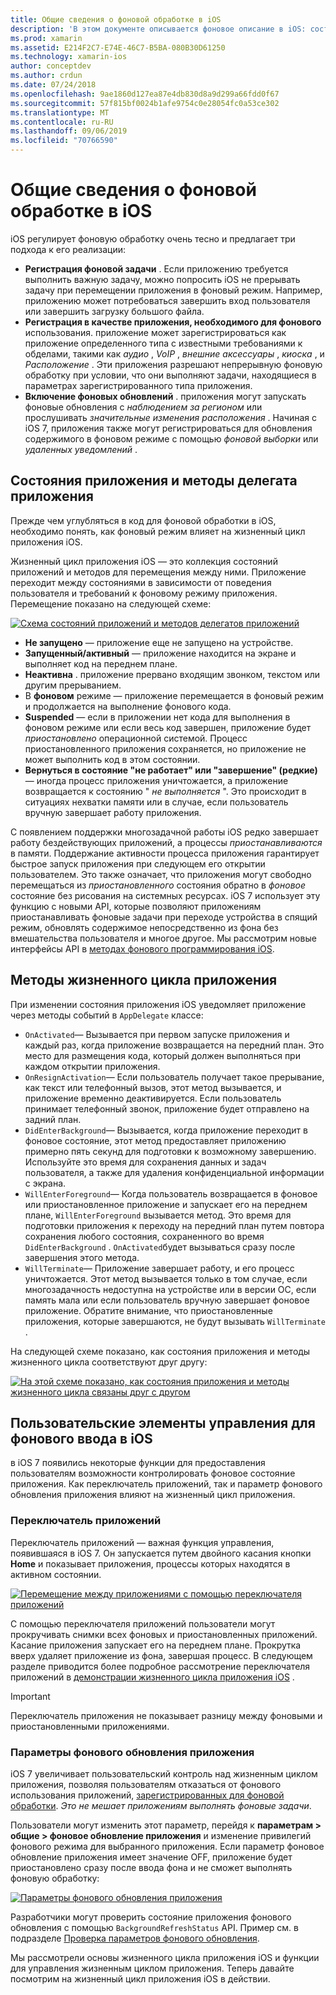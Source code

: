```yaml
---
title: Общие сведения о фоновой обработке в iOS
description: 'В этом документе описывается фоновое описание в iOS: состояния приложений, методы жизненного цикла приложений и фоновое обновление приложения.'
ms.prod: xamarin
ms.assetid: E214F2C7-E74E-46C7-B5BA-080B30D61250
ms.technology: xamarin-ios
author: conceptdev
ms.author: crdun
ms.date: 07/24/2018
ms.openlocfilehash: 9ae1860d127ea87e4db830d8a9d299a66fdd0f67
ms.sourcegitcommit: 57f815bf0024b1afe9754c0e28054fc0a53ce302
ms.translationtype: MT
ms.contentlocale: ru-RU
ms.lasthandoff: 09/06/2019
ms.locfileid: "70766590"
---
```

# <a name="introduction-to-backgrounding-in-ios"></a>Общие сведения о фоновой обработке в iOS

iOS регулирует фоновую обработку очень тесно и предлагает три подхода к его реализации:

- **Регистрация фоновой задачи** . Если приложению требуется выполнить важную задачу, можно попросить iOS не прерывать задачу при перемещении приложения в фоновый режим. Например, приложению может потребоваться завершить вход пользователя или завершить загрузку большого файла.
- **Регистрация в качестве приложения, необходимого для фонового** использования. приложение может зарегистрироваться как приложение определенного типа с известными требованиями к обделами, такими как *аудио* , *VoIP* , *внешние аксессуары* , *киоска* , и *Расположение* . Эти приложения разрешают непрерывную фоновую обработку при условии, что они выполняют задачи, находящиеся в параметрах зарегистрированного типа приложения.
- **Включение фоновых обновлений** . приложения могут запускать фоновые обновления с *наблюдением за регионом* или прослушивать *значительные изменения расположения* . Начиная с iOS 7, приложения также могут регистрироваться для обновления содержимого в фоновом режиме с помощью *фоновой выборки* или *удаленных уведомлений* .

## <a name="application-states-and-application-delegate-methods"></a>Состояния приложения и методы делегата приложения

Прежде чем углубляться в код для фоновой обработки в iOS, необходимо понять, как фоновый режим влияет на жизненный цикл приложения iOS.

Жизненный цикл приложения iOS — это коллекция состояний приложений и методов для перемещения между ними. Приложение переходит между состояниями в зависимости от поведения пользователя и требований к фоновому режиму приложения. Перемещение показано на следующей схеме:

 [![](introduction-to-backgrounding-in-ios-images/applicationlifecycle-.png "Схема состояний приложений и методов делегатов приложений")](introduction-to-backgrounding-in-ios-images/applicationlifecycle-.png#lightbox)

- **Не запущено** — приложение еще не запущено на устройстве.
- **Запущенный/активный** — приложение находится на экране и выполняет код на переднем плане.
- **Неактивна** . приложение прервано входящим звонком, текстом или другим прерыванием.
- В **фоновом** режиме — приложение перемещается в фоновый режим и продолжается на выполнение фонового кода.
- **Suspended** — если в приложении нет кода для выполнения в фоновом режиме или если весь код завершен, приложение будет *приостановлено* операционной системой. Процесс приостановленного приложения сохраняется, но приложение не может выполнить код в этом состоянии.
- **Вернуться в состояние "не работает" или "завершение" (редкие)** — иногда процесс приложения уничтожается, а приложение возвращается к состоянию " *не выполняется* ". Это происходит в ситуациях нехватки памяти или в случае, если пользователь вручную завершает работу приложения.

С появлением поддержки многозадачной работы iOS редко завершает работу бездействующих приложений, а процессы *приостанавливаются* в памяти. Поддержание активности процесса приложения гарантирует быстрое запуск приложения при следующем его открытии пользователем. Это также означает, что приложения могут свободно перемещаться из *приостановленного* состояния обратно в *фоновое* состояние без рисования на системных ресурсах. iOS 7 использует эту функцию с новыми API, которые позволяют приложениям приостанавливать фоновые задачи при переходе устройства в спящий режим, обновлять содержимое непосредственно из фона без вмешательства пользователя и многое другое. Мы рассмотрим новые интерфейсы API в [методах фонового программирования iOS](~/ios/app-fundamentals/backgrounding/ios-backgrounding-techniques/index.md).

## <a name="application-lifecycle-methods"></a>Методы жизненного цикла приложения

При изменении состояния приложения iOS уведомляет приложение через методы событий в `AppDelegate` классе:

- `OnActivated`— Вызывается при первом запуске приложения и каждый раз, когда приложение возвращается на передний план. Это место для размещения кода, который должен выполняться при каждом открытии приложения.
- `OnResignActivation`— Если пользователь получает такое прерывание, как текст или телефонный вызов, этот метод вызывается, и приложение временно деактивируется. Если пользователь принимает телефонный звонок, приложение будет отправлено на задний план.
- `DidEnterBackground`— Вызывается, когда приложение переходит в фоновое состояние, этот метод предоставляет приложению примерно пять секунд для подготовки к возможному завершению. Используйте это время для сохранения данных и задач пользователя, а также для удаления конфиденциальной информации с экрана.
- `WillEnterForeground`— Когда пользователь возвращается в фоновое или приостановленное приложение и запускает его на переднем плане, `WillEnterForeground` вызывается метод. Это время для подготовки приложения к переходу на передний план путем повтора сохранения любого состояния, сохраненного во время `DidEnterBackground` .  `OnActivated`будет вызываться сразу после завершения этого метода.
- `WillTerminate`— Приложение завершает работу, и его процесс уничтожается. Этот метод вызывается только в том случае, если многозадачность недоступна на устройстве или в версии ОС, если память мала или если пользователь вручную завершает фоновое приложение. Обратите внимание, что приостановленные приложения, которые завершаются, не будут вызывать `WillTerminate` .

На следующей схеме показано, как состояния приложения и методы жизненного цикла соответствуют друг другу:

 [![](introduction-to-backgrounding-in-ios-images/image2.png "На этой схеме показано, как состояния приложения и методы жизненного цикла связаны друг с другом")](introduction-to-backgrounding-in-ios-images/image2.png#lightbox)

## <a name="user-controls-for-backgrounding-in-ios"></a>Пользовательские элементы управления для фонового ввода в iOS

в iOS 7 появились некоторые функции для предоставления пользователям возможности контролировать фоновое состояние приложения. Как переключатель приложений, так и параметр фонового обновления приложения влияют на жизненный цикл приложения.

### <a name="app-switcher"></a>Переключатель приложений

Переключатель приложений — важная функция управления, появившаяся в iOS 7. Он запускается путем двойного касания кнопки **Home** и показывает приложения, процессы которых находятся в активном состоянии.

 [![](introduction-to-backgrounding-in-ios-images/app-switcher-.png "Перемещение между приложениями с помощью переключателя приложений")](introduction-to-backgrounding-in-ios-images/app-switcher-.png#lightbox)

С помощью переключателя приложений пользователи могут прокручивать снимки всех фоновых и приостановленных приложений. Касание приложения запускает его на переднем плане. Прокрутка вверх удаляет приложение из фона, завершая процесс. В следующем разделе приводится более подробное рассмотрение переключателя приложений в [демонстрации жизненного цикла приложения iOS](~/ios/app-fundamentals/backgrounding/application-lifecycle-demo.md) .

> [!IMPORTANT]
> Переключатель приложения не показывает разницу между фоновыми и приостановленными приложениями.

### <a name="background-app-refresh-settings"></a>Параметры фонового обновления приложения

iOS 7 увеличивает пользовательский контроль над жизненным циклом приложения, позволяя пользователям отказаться от фонового использования приложений, [зарегистрированных для фоновой обработки](~/ios/app-fundamentals/backgrounding/ios-backgrounding-techniques/registering-applications-to-run-in-background.md). *Это не мешает приложениям выполнять фоновые задачи*.

Пользователи могут изменить этот параметр, перейдя к **параметрам > общие > фоновое обновление приложения** и изменение привилегий фонового режима для выбранного приложения. Если параметр фоновое обновление приложения имеет значение OFF, приложение будет приостановлено сразу после ввода фона и не сможет выполнять фоновую обработку:

 [![](introduction-to-backgrounding-in-ios-images/settings-.png "Параметры фонового обновления приложения")](introduction-to-backgrounding-in-ios-images/settings-.png#lightbox)

Разработчики могут проверить состояние приложения фонового обновления с помощью `BackgroundRefreshStatus` API. Пример см. в подразделе [Проверка параметров фонового обновления](https://github.com/xamarin/recipes/tree/master/Recipes/ios/multitasking/check_background_refresh_setting).

Мы рассмотрели основы жизненного цикла приложения iOS и функции для управления жизненным циклом приложения. Теперь давайте посмотрим на жизненный цикл приложения iOS в действии.
